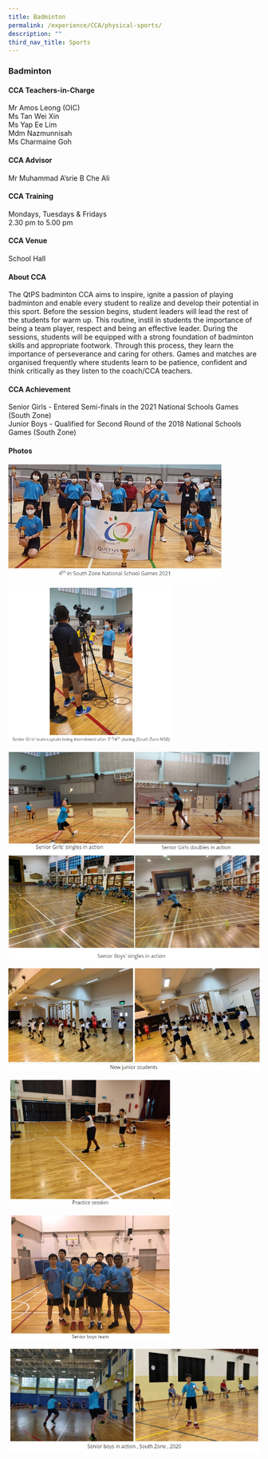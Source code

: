 ```yaml
---
title: Badminton
permalink: /experience/CCA/physical-sports/
description: ""
third_nav_title: Sports
---
```

### **Badminton**

#### **CCA Teachers-in-Charge**
Mr Amos Leong (OIC)  <br>
Ms Tan Wei Xin<br>
Ms Yap Ee Lim<br>
Mdm Nazmunnisah<br>
Ms Charmaine Goh

#### **CCA Advisor**
Mr Muhammad A’srie B Che Ali

#### **CCA Training**
Mondays, Tuesdays & Fridays<br>
2.30 pm to 5.00 pm

#### **CCA Venue**
School Hall

#### **About CCA**
The QtPS badminton CCA aims to inspire, ignite a passion of playing badminton and enable every student to realize and develop their potential in this sport. Before the session begins, student leaders will lead the rest of the students for warm up. This routine, instil in students the importance of being a team player, respect and being an effective leader. During the sessions, students will be equipped with a strong foundation of badminton skills and appropriate footwork. Through this process, they learn the importance of perseverance and caring for others. Games and matches are organised frequently where students learn to be patience, confident and think critically as they listen to the coach/CCA teachers.

#### **CCA Achievement**
Senior Girls - Entered Semi-finals in the 2021 National Schools Games (South Zone)<br>
Junior Boys - Qualified for Second Round of the 2018 National Schools Games (South Zone) 

#### **Photos**

<img src="/images/bmt%201.jpg" 
     style="width:85%">

<img src="/images/bmt%202.jpg" 
     style="width:65%">

![](/images/bmt%203.jpg)

![](/images/bmt%204.jpg)

<img src="/images/bmt%205.jpg" 
     style="width:65%">

<img src="/images/bmt%206.jpg" 
     style="width:65%">

![](/images/bmt%207.jpg)